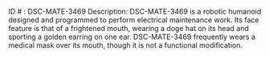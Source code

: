 ID # : DSC-MATE-3469
Description: DSC-MATE-3469 is a robotic humanoid designed and programmed to perform electrical maintenance work. Its face feature is that of a frightened mouth, wearing a doge hat on its head and sporting a golden earring on one ear. DSC-MATE-3469 frequently wears a medical mask over its mouth, though it is not a functional modification.